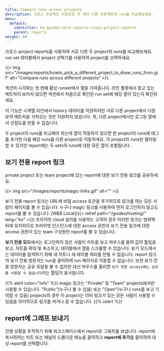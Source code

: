 ```yaml
---
title: Compare runs across projects
description: 크로스 프로젝트 리포트로 두 개의 다른 프로젝트의 run을 비교해보세요.
menu:
  default:
    identifier: ko-guides-core-reports-cross-project-reports
    parent: reports
weight: 60
---
```


크로스-project reports를 사용하여 서로 다른 두 project의 runs를 비교해보세요. run set 테이블에서 project 선택기를 사용하여 project를 선택하세요.

{{< img src="/images/reports/howto_pick_a_different_project_to_draw_runs_from.gif" alt="Compare runs across different projects" >}}

섹션의 시각화는 첫 번째 활성 runset에서 열을 가져옵니다. 라인 플롯에서 찾고 있는 메트릭이 보이지 않으면 섹션에서 처음으로 확인된 run set에 해당 열이 있는지 확인하세요.

이 기능은 시계열 라인에서 history 데이터를 지원하지만 서로 다른 project에서 다른 요약 메트릭을 가져오는 것은 지원하지 않습니다. 즉, 다른 project에서만 로그된 열에서 산점도를 만들 수 없습니다.

두 project의 runs를 비교해야 하는데 열이 작동하지 않으면 한 project의 runs에 태그를 추가한 다음 해당 runs를 다른 project로 이동하세요. 각 project의 runs만 필터링할 수 있지만 report에는 두 sets의 runs에 대한 모든 열이 포함됩니다.

## 보기 전용 report 링크

private project 또는 team project에 있는 report에 대한 보기 전용 링크를 공유하세요.

{{< img src="/images/reports/magic-links.gif" alt="" >}}

보기 전용 report 링크는 URL에 비밀 access 토큰을 추가하므로 링크를 여는 모든 사람이 페이지를 볼 수 있습니다. 누구나 magic 링크를 사용하여 먼저 로그인하지 않고도 report를 볼 수 있습니다. [W&B Local]({{< relref path="/guides/hosting/" lang="ko" >}}) 프라이빗 cloud 설치를 사용하는 고객의 경우 이러한 링크는 방화벽 뒤에 유지되므로 프라이빗 인스턴스에 대한 access 권한과 보기 전용 링크에 대한 access 권한이 있는 team 구성원만 report를 볼 수 있습니다.

**보기 전용 모드**에서는 로그인하지 않은 사람이 차트를 보고 마우스를 올려 값의 툴팁을 보고, 차트를 확대 및 축소하고, 테이블에서 열을 스크롤할 수 있습니다. 보기 모드에서는 데이터를 탐색하기 위해 새 차트나 새 테이블 쿼리를 만들 수 없습니다. report 링크의 보기 전용 방문자는 run을 클릭하여 run 페이지로 이동할 수 없습니다. 또한 보기 전용 방문자는 공유 모달을 볼 수 없지만 대신 마우스를 올리면 `보기 전용 access에는 공유를 사용할 수 없습니다`라는 툴팁이 표시됩니다.

{{% alert color="info" %}}
magic 링크는 "Private" 및 "Team" projects에서만 사용할 수 있습니다. "Public"(누구나 볼 수 있음) 또는 "Open"(누구나 runs를 보고 기여할 수 있음) projects의 경우 이 project는 이미 링크가 있는 모든 사람이 사용할 수 있음을 의미하므로 링크를 켜거나 끌 수 없습니다.
{{% /alert %}}

## report에 그래프 보내기

진행 상황을 추적하기 위해 워크스페이스에서 report로 그래프를 보냅니다. report에 복사하려는 차트 또는 패널의 드롭다운 메뉴를 클릭하고 **report에 추가**를 클릭하여 대상 report를 선택합니다.
